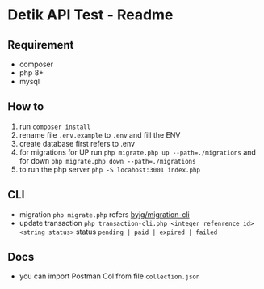 # Detik API Test - Readme

## Requirement

- composer
- php 8+
- mysql

## How to

 1. run `composer install`
 2. rename file `.env.example` to `.env` and fill the ENV
 3. create database first refers to .env
 4. for migrations for UP run `php migrate.php up --path=./migrations` and for down `php migrate.php down --path=./migrations`
 5. to run the php server `php -S locahost:3001 index.php`

## CLI

- migration `php migrate.php` refers [byjg/migration-cli](https://github.com/byjg/migration-cli)
- update transaction `php transaction-cli.php <integer refenrence_id> <string status>` status `pending | paid | expired | failed`

## Docs

- you can import Postman Col from file `collection.json`
